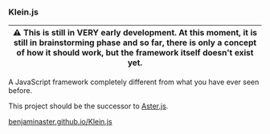 
<meta name="color-scheme" content="dark light" />

### Klein.js

| ⚠ This is still in VERY early development. At this moment, it is still in brainstorming phase and so far, there is only a concept of how it should work, but the framework itself doesn't exist yet.
| -

A JavaScript framework completely different from what you have ever seen before.

This project should be the successor to [Aster.js](https://github.com/BenjaminAster/Aster.js).

[benjaminaster.github.io/Klein.js](https://benjaminaster.github.io/Klein.js)
